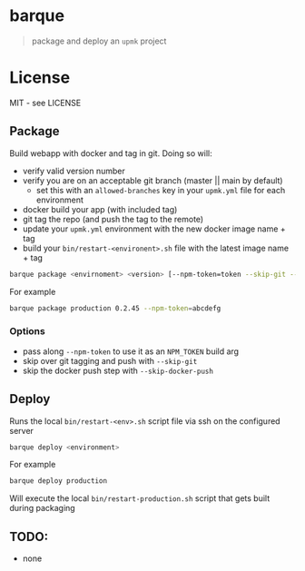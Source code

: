 # barque

> package and deploy an `upmk` project

# License

MIT - see LICENSE


## Package

Build webapp with docker and tag in git. Doing so will:

* verify valid version number
* verify you are on an acceptable git branch (master || main by default)
  * set this with an `allowed-branches` key in your `upmk.yml` file for each environment
* docker build your app (with included tag)
* git tag the repo (and push the tag to the remote)
* update your `upmk.yml` environment with the new docker image name + tag
* build your `bin/restart-<environent>.sh` file with the latest image name + tag


```sh
barque package <envirnoment> <version> [--npm-token=token --skip-git --skip-docker-push]
```

For example


```sh
barque package production 0.2.45 --npm-token=abcdefg
```


### Options

* pass along `--npm-token` to use it as an `NPM_TOKEN` build arg
* skip over git tagging and push with `--skip-git`
* skip the docker push step with `--skip-docker-push`


## Deploy

Runs the local `bin/restart-<env>.sh` script file via ssh on the configured server

```sh
barque deploy <environment>
```

For example

```sh
barque deploy production
```

Will execute the local `bin/restart-production.sh` script that gets built
during packaging


## TODO:

* none

